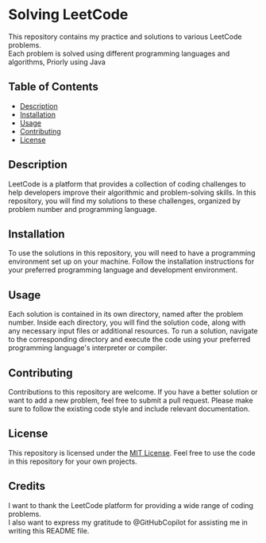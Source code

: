 # Solving LeetCode

This repository contains my practice and solutions to various LeetCode problems.<br>
Each problem is solved using different programming languages and algorithms, Priorly using Java<br>

## Table of Contents

- [Description](#description)
- [Installation](#installation)
- [Usage](#usage)
- [Contributing](#contributing)
- [License](#license)

## Description

LeetCode is a platform that provides a collection of coding challenges to help developers improve their algorithmic and problem-solving skills. In this repository, you will find my solutions to these challenges, organized by problem number and programming language.

## Installation

To use the solutions in this repository, you will need to have a programming environment set up on your machine. Follow the installation instructions for your preferred programming language and development environment.

## Usage

Each solution is contained in its own directory, named after the problem number. Inside each directory, you will find the solution code, along with any necessary input files or additional resources.
To run a solution, navigate to the corresponding directory and execute the code using your preferred programming language's interpreter or compiler.

## Contributing

Contributions to this repository are welcome. If you have a better solution or want to add a new problem, feel free to submit a pull request. Please make sure to follow the existing code style and include relevant documentation.

## License

This repository is licensed under the [MIT License](LICENSE). Feel free to use the code in this repository for your own projects.

## Credits

I want to thank the LeetCode platform for providing a wide range of coding problems.<br>
I also want to express my gratitude to @GitHubCopilot for assisting me in writing this README file.
